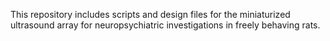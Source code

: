 This repository includes scripts and design files for the miniaturized ultrasound array for neuropsychiatric investigations in freely behaving rats.
